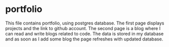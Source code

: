 # portfolio


This file contains portfolio, using postgres database. The first page displays projects and the link to github account. The second page is a blog where I can read and write blogs related to code. The data is stored in my database and as soon as I add some blog the page refreshes with updated database.
